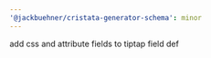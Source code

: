 ```yaml
---
'@jackbuehner/cristata-generator-schema': minor
---
```


add css and attribute fields to tiptap field def
